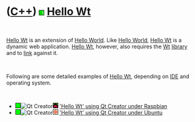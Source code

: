 
 

 

 

 

 

([C++](Cpp.md)) ![Wt](PicWt.png) [Hello Wt](CppHelloWt.md)
============================================================

 

[Hello Wt](CppHelloWt.md) is an extension of [Hello
World](CppHelloWorld.md). Like [Hello World](CppHelloWorld.md), [Hello
Wt](CppHelloWt.md) is a dynamic web application. [Hello
Wt](CppHelloWt.md), however, also requires the [Wt](CppWt.md)
[library](CppLibrary.md) and to [link](CppLink.md) against it.

 

Following are some detailed examples of [Hello Wt](CppHelloWt.md),
depending on [IDE](CppIde.md) and operating system.

 

-   ![OKAY](PicGreen.png)![Qt
    Creator](PicQtCreator.png)![Raspbian](PicRaspbian.png) ['Hello Wt'
    using Qt Creator under Raspbian](CppHelloWtQtCreatorRaspbian.md)
-   ![OKAY](PicGreen.png)![Qt
    Creator](PicQtCreator.png)![Ubuntu](PicUbuntu.png) ['Hello Wt' using
    Qt Creator under Ubuntu](CppHelloWtQtCreatorUbuntu.md)

 

 

 

 

 

 

